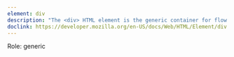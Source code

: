 ```yaml
---
element: div
description: "The <div> HTML element is the generic container for flow content. It has no effect on the content or layout until styled in some way using CSS"
doclink: https://developer.mozilla.org/en-US/docs/Web/HTML/Element/div
---
```


<p class="mb-2">Role: generic</p>
